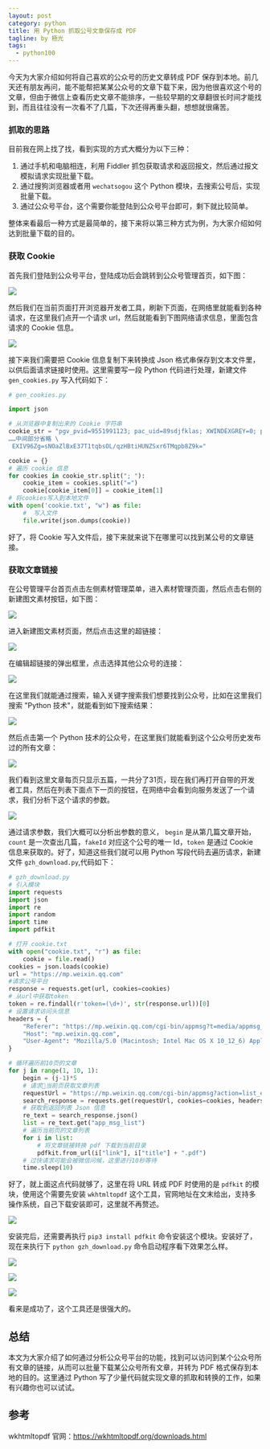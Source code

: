 ```yaml
---
layout: post
category: python
title: 用 Python 抓取公号文章保存成 PDF
tagline: by 極光
tags:
  - python100
---
```


今天为大家介绍如何将自己喜欢的公众号的历史文章转成 PDF 保存到本地。前几天还有朋友再问，能不能帮把某某公众号的文章下载下来，因为他很喜欢这个号的文章，但由于微信上查看历史文章不能排序，一些较早期的文章翻很长时间才能找到，而且往往没有一次看不了几篇，下次还得再重头翻，想想就很痛苦。

<!--more-->

### 抓取的思路

目前我在网上找了找，看到实现的方式大概分为以下三种：

1. 通过手机和电脑相连，利用 Fiddler 抓包获取请求和返回报文，然后通过报文模拟请求实现批量下载。
2. 通过搜狗浏览器或者用 `wechatsogou` 这个 Python 模块，去搜索公号后，实现批量下载。
3. 通过公众号平台，这个需要你能登陆到公众号平台即可，剩下就比较简单。

整体来看最后一种方式是最简单的，接下来将以第三种方式为例，为大家介绍如何达到批量下载的目的。

### 获取 Cookie

首先我们登陆到公众号平台，登陆成功后会跳转到公众号管理首页，如下图：

![](http://www.justdopython.com/assets/images/2020/python/python-mitm/python-gzh-01.png)

然后我们在当前页面打开浏览器开发者工具，刷新下页面，在网络里就能看到各种请求，在这里我们点开一个请求 url，然后就能看到下图网络请求信息，里面包含请求的 Cookie 信息。

![](http://www.justdopython.com/assets/images/2020/python/python-mitm/python-gzh-02.png)

接下来我们需要把 Cookie 信息复制下来转换成 Json 格式串保存到文本文件里，以供后面请求链接时使用。这里需要写一段 Python 代码进行处理，新建文件 `gen_cookies.py` 写入代码如下：

```py
# gen_cookies.py

import json

# 从浏览器中复制出来的 Cookie 字符串
cookie_str = "pgv_pvid=9551991123; pac_uid=89sdjfklas; XWINDEXGREY=0; pgv_pvi=89273492834; tvfe_boss_uuid=lkjslkdf090; RK=lksdf900; ptcz=kjalsjdflkjklsjfdkljslkfdjljsdfk; ua_id=ioje9899fsndfklsdf-DKiowiekfjhsd0Dw=; h_uid=lkdlsodifsdf; mm_lang=zh_CN; ts_uid=0938450938405; mobileUV=98394jsdfjsd8sdf; \
……中间部分省略 \
 EXIV96Zg=sNOaZlBxE37T1tqbsOL/qzHBtiHUNZSxr6TMqpb8Z9k="

cookie = {}
# 遍历 cookie 信息
for cookies in cookie_str.split("; "):
    cookie_item = cookies.split("=")
    cookie[cookie_item[0]] = cookie_item[1]
# 将cookies写入到本地文件
with open('cookie.txt', "w") as file:
    #  写入文件
    file.write(json.dumps(cookie))

```

好了，将 Cookie 写入文件后，接下来就来说下在哪里可以找到某公号的文章链接。

### 获取文章链接

在公号管理平台首页点击左侧素材管理菜单，进入素材管理页面，然后点击右侧的新建图文素材按钮，如下图：

![](http://www.justdopython.com/assets/images/2020/python/python-mitm/python-gzh-03.png)

进入新建图文素材页面，然后点击这里的超链接：

![](http://www.justdopython.com/assets/images/2020/python/python-mitm/python-gzh-05.png)

在编辑超链接的弹出框里，点击选择其他公众号的连接：

![](http://www.justdopython.com/assets/images/2020/python/python-mitm/python-gzh-06.png)

在这里我们就能通过搜索，输入关键字搜索我们想要找到公众号，比如在这里我们搜索 "Python 技术"，就能看到如下搜索结果：

![](http://www.justdopython.com/assets/images/2020/python/python-mitm/python-gzh-07.png)

然后点击第一个 Python 技术的公众号，在这里我们就能看到这个公众号历史发布过的所有文章：

![](http://www.justdopython.com/assets/images/2020/python/python-mitm/python-gzh-08.png)

我们看到这里文章每页只显示五篇，一共分了31页，现在我们再打开自带的开发者工具，然后在列表下面点下一页的按钮，在网络中会看到向服务发送了一个请求，我们分析下这个请求的参数。

![](http://www.justdopython.com/assets/images/2020/python/python-mitm/python-gzh-09.png)

通过请求参数，我们大概可以分析出参数的意义， `begin` 是从第几篇文章开始，`count` 是一次查出几篇，`fakeId` 对应这个公号的唯一 Id，`token` 是通过 Cookie 信息来获取的。好了，知道这些我们就可以用 Python 写段代码去遍历请求，新建文件 `gzh_download.py`,代码如下：

```py
# gzh_download.py
# 引入模块
import requests
import json
import re
import random
import time
import pdfkit

# 打开 cookie.txt
with open("cookie.txt", "r") as file:
    cookie = file.read()
cookies = json.loads(cookie)
url = "https://mp.weixin.qq.com"
#请求公号平台
response = requests.get(url, cookies=cookies)
# 从url中获取token
token = re.findall(r'token=(\d+)', str(response.url))[0]
# 设置请求访问头信息
headers = {
    "Referer": "https://mp.weixin.qq.com/cgi-bin/appmsg?t=media/appmsg_edit_v2&action=edit&isNew=1&type=10&token=" + token + "&lang=zh_CN",
    "Host": "mp.weixin.qq.com",
    "User-Agent": "Mozilla/5.0 (Macintosh; Intel Mac OS X 10_12_6) AppleWebKit/537.36 (KHTML, like Gecko) Chrome/80.0.3987.132 Safari/537.36",
}

# 循环遍历前10页的文章
for j in range(1, 10, 1):
    begin = (j-1)*5
    # 请求当前页获取文章列表
    requestUrl = "https://mp.weixin.qq.com/cgi-bin/appmsg?action=list_ex&begin="+str(begin)+"&count=5&fakeid=MzU1NDk2MzQyNg==&type=9&query=&token=" + token + "&lang=zh_CN&f=json&ajax=1"
    search_response = requests.get(requestUrl, cookies=cookies, headers=headers)
    # 获取到返回列表 Json 信息
    re_text = search_response.json()
    list = re_text.get("app_msg_list")
    # 遍历当前页的文章列表
    for i in list:
        # 将文章链接转换 pdf 下载到当前目录
        pdfkit.from_url(i["link"], i["title"] + ".pdf")
    # 过快请求可能会被微信问候，这里进行10秒等待
    time.sleep(10)

```

好了，就上面这点代码就够了，这里在将 URL 转成 PDF 时使用的是 `pdfkit` 的模块，使用这个需要先安装 `wkhtmltopdf` 这个工具，官网地址在文末给出，支持多操作系统，自己下载安装即可，这里就不再赘述。

![](http://www.justdopython.com/assets/images/2020/python/python-mitm/python-gzh-10.png)

安装完后，还需要再执行 `pip3 install pdfkit` 命令安装这个模块。安装好了，现在来执行下 `python gzh_download.py` 命令启动程序看下效果怎么样。

![](http://www.justdopython.com/assets/images/2020/python/python-mitm/python-gzh-11.png)

![](http://www.justdopython.com/assets/images/2020/python/python-mitm/python-gzh-12.png)


![](http://www.justdopython.com/assets/images/2020/python/python-mitm/python-gzh-15.png)

看来是成功了，这个工具还是很强大的。

## 总结

本文为大家介绍了如何通过分析公众号平台的功能，找到可以访问到某个公众号所有文章的链接，从而可以批量下载某公众号所有文章，并转为 PDF 格式保存到本地的目的。这里通过 Python 写了少量代码就实现文章的抓取和转换的工作，如果有兴趣你也可以试试。

## 参考

wkhtmltopdf 官网：https://wkhtmltopdf.org/downloads.html
